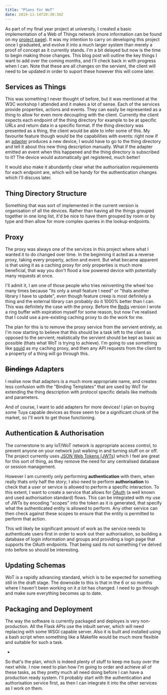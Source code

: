 ```yaml
---
title: "Plans for WoT"
date: 2019-11-14T20:30:34Z
---
```

As part of my final year project at university, I created a basic implementation of a Web of Things network (more information can be found on my [project page](/projects/wot/)). It was my intention to carry on developing this project once I graduated, and evolve it into a much larger system than merely a proof of concept as it currently stands. I'm a bit delayed but now is the time to begin making those changes. This blog post will outline the key things I want to add over the coming months, and I'll check back in with progress when I can. Note that these are all changes on the servient, the client will need to be updated in order to suport these however this will come later.

## Services as Things
This was something I never thought of before, but it was mentioned at the W3C workshop I attended and it makes a lot of sense. Each of the services provide properties, actions and events. They can easily be represented as a thing to allow for even more decoupling with the client. Currently the client expects each endpoint of the thing directory for example to be at specific URLs and return data in a specific format. If the thing directory was presented as a thing, the client would be able to infer some of this. My favourite feature though would be the capabilities with events: right now if an [adapter](#bindings-adapters) produces a new device, I would have to go to the thing directory and tell it about this new thing description manually. What if the adapter emitted an event when this happened and the thing directory is subscribed to it? The device would automatically get registered, much better!

It would also make it abundantly clear what the authorisation requirements for each endpoint are, which will be handy for the authentication changes which I'll discuss later.

## Thing Directory Structure
Something that was sort of implemented in the current version is organisation of all the devices. Rather than having all the things grouped together in one long list, it'd be nice to have them grouped by room or by type and then allow for more complex queries in the lookup endpoints.

## Proxy
The proxy was always one of the services in this project where what I wanted it to do changed over time. In the beginning it acted as a reverse proxy, taking every property, action and event. But what became apparent is that using it as a caching proxy for _only_ properties is much more beneficial, that way you don't flood a low powered device with potentially many requests at once.

I'll admit it, I am one of those people who tries reinventing the wheel too many times because "its only a small feature I need" or "thats another library I have to update", even though feature creep is most definitely a thing and the external library can probably do it 1000% better than I can. This was definitely the case with the proxy. Before the [Redis](https://redis.io/) version I wrote a ring buffer with expiration myself for some reason, but now I've realised that I could use a pre-existing caching proxy to do the work for me.

The plan for this is to remove the proxy service from the servient entirely, as I'm now starting to believe that this should be a task left to the client as opposed to the servient; realistically the servient should be kept as basic as possible (thats what WoT is trying to achieve). I'm going to use something like [squid](http://www.squid-cache.org/) as my caching proxy, and then any API requests from the client to a property of a thing will go through this.

## ~~Bindings~~ Adapters
I realise now that adapters is a much more appropriate name, and creates less confusion with the "Binding Templates" that are used by WoT for extending the thing description with protocol specific details like methods and parameters.

And of course, I want to add adapters for more devices! I plan on buying some Tuya capable devices as those seem to be a significant chunk of the market, so I'll work to get those functioning.

## Authentication & Authorisation
The cornerstone to any IoT/WoT network is appropriate access control, to prevent anyone on your network just walking in and turning stuff on or off. The project currently uses [JSON Web Tokens (JWTs)](https://jwt.io/) which I feel are great for this sort of thing, as they remove the need for any centralised database or session management.

However I am currently only performing **authentication** with them, when really thats only half the story; I also need to perform **authorisation** to check that a user or service is allowed to perform a specific interaction. To this extent, I want to create a service that allows for [OAuth](https://oauth.net/2/) (a well known and used authorisation standard) flows. This can be integrated with my use of JWTs by encoding "scopes" into the token as it is generated, that specify what the authenticated entity is allowed to perform. Any other service can then check against these scopes to ensure that the entity is permitted to perform that action.

This will likely be significant amount of work as the service needs to authenticate users first in order to work out their authorisation, so building a database of login information and groups and providing a login page that supports the OAuth endpoints. That being said its not something I've delved into before so should be interesting.

## Updating Schemas
WoT is a rapidly advancing standard, which is to be expected for something still in the draft stage. The downside to this is that in the 6 or so months where I haven't been working on it _a lot_ has changed. I need to go through and make sure everything becomes up to date.

## Packaging and Deployment
The way the software is currently packaged and deployes is very non-production. All the Flask APIs use the inbuilt server, which will need replacing with some WSGI capable server. Also it is built and installed using a bash script when something like a Makefile would be much more flexible and suitable for such a task.

-

So that's the plan, which is indeed plenty of stuff to keep me busy over the next while. I now need to plan how I'm going to order and achieve all of these tasks, as they pretty much all need doing before I can have a production ready system. I'll probably start with the authentication and authorisation service first, as then I can integrate it into the other services as I work on them.
